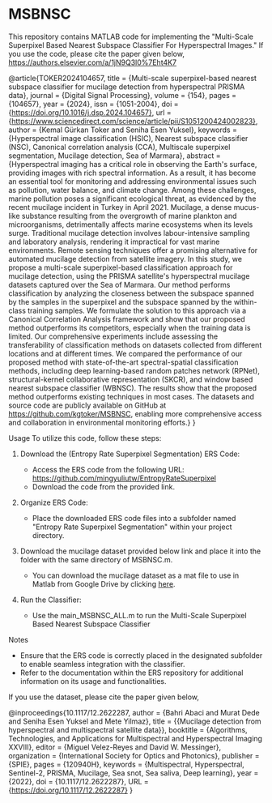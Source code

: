 # MSBNSC
This repository contains MATLAB code for implementing the "Multi-Scale Superpixel Based Nearest Subspace Classifier For Hyperspectral Images." 
If you use the code, please cite the paper given below,
https://authors.elsevier.com/a/1jN9Q3l0%7Eht4K7

@article{TOKER2024104657,
title = {Multi-scale superpixel-based nearest subspace classifier for mucilage detection from hyperspectral PRISMA data},
journal = {Digital Signal Processing},
volume = {154},
pages = {104657},
year = {2024},
issn = {1051-2004},
doi = {https://doi.org/10.1016/j.dsp.2024.104657},
url = {https://www.sciencedirect.com/science/article/pii/S1051200424002823},
author = {Kemal Gürkan Toker and Seniha Esen Yuksel},
keywords = {Hyperspectral image classification (HSIC), Nearest subspace classifier (NSC), Canonical correlation analysis (CCA), Multiscale superpixel segmentation, Mucilage detection, Sea of Marmara},
abstract = {Hyperspectral imaging has a critical role in observing the Earth's surface, providing images with rich spectral information. As a result, it has become an essential tool for monitoring and addressing environmental issues such as pollution, water balance, and climate change. Among these challenges, marine pollution poses a significant ecological threat, as evidenced by the recent mucilage incident in Turkey in April 2021. Mucilage, a dense mucus-like substance resulting from the overgrowth of marine plankton and microorganisms, detrimentally affects marine ecosystems when its levels surge. Traditional mucilage detection involves labour-intensive sampling and laboratory analysis, rendering it impractical for vast marine environments. Remote sensing techniques offer a promising alternative for automated mucilage detection from satellite imagery. In this study, we propose a multi-scale superpixel-based classification approach for mucilage detection, using the PRISMA satellite's hyperspectral mucilage datasets captured over the Sea of Marmara. Our method performs classification by analyzing the closeness between the subspace spanned by the samples in the superpixel and the subspace spanned by the within-class training samples. We formulate the solution to this approach via a Canonical Correlation Analysis framework and show that our proposed method outperforms its competitors, especially when the training data is limited. Our comprehensive experiments include assessing the transferability of classification methods on datasets collected from different locations and at different times. We compared the performance of our proposed method with state-of-the-art spectral-spatial classification methods, including deep learning-based random patches network (RPNet), structural-kernel collaborative representation (SKCR), and window based nearest subspace classifier (WBNSC). The results show that the proposed method outperforms existing techniques in most cases. The datasets and source code are publicly available on GitHub at https://github.com/kgtoker/MSBNSC, enabling more comprehensive access and collaboration in environmental monitoring efforts.}
}

Usage
To utilize this code, follow these steps:

1. Download the (Entropy Rate Superpixel Segmentation) ERS Code:
    * Access the ERS code from the following URL:
https://github.com/mingyuliutw/EntropyRateSuperpixel
    * Download the code from the provided link.

2. Organize ERS Code:
    * Place the downloaded ERS code files into a subfolder named "Entropy Rate Superpixel Segmentation" within your project directory.
  
3. Download the mucilage dataset provided below link and place it into the folder with the same directory of MSBNSC.m.
   
    * You can download the mucilage dataset as a mat file to use in Matlab from Google Drive by clicking [here](https://drive.google.com/file/d/1Is062SwtxdFiwFcy_47Qx6lxthIPuicw/view?usp=drive_link).

5. Run the Classifier: 
    * Use the main_MSBNSC_ALL.m to run the Multi-Scale Superpixel Based Nearest Subspace Classifier
  
Notes
* Ensure that the ERS code is correctly placed in the designated subfolder to enable seamless integration with the classifier.
* Refer to the documentation within the ERS repository for additional information on its usage and functionalities.

If you use the dataset, please cite the paper given below,

@inproceedings{10.1117/12.2622287,
author = {Bahri Abaci and Murat Dede and Seniha Esen Yuksel and Mete Yilmaz},
title = {{Mucilage detection from hyperspectral and multispectral satellite data}},
booktitle = {Algorithms, Technologies, and Applications for Multispectral and Hyperspectral Imaging XXVIII},
editor = {Miguel Velez-Reyes and David W. Messinger},
organization = {International Society for Optics and Photonics},
publisher = {SPIE},
pages = {120940H},
keywords = {Multispectral, Hyperspectral, Sentinel-2, PRISMA, Mucilage, Sea snot, Sea saliva, Deep learning},
year = {2022},
doi = {10.1117/12.2622287},
URL = {https://doi.org/10.1117/12.2622287}
}


